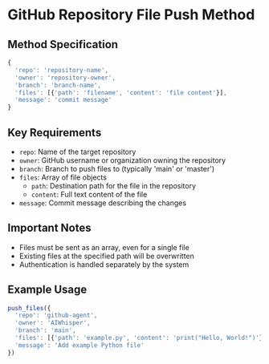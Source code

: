 # GitHub Repository File Push Method

## Method Specification

```javascript
{
  'repo': 'repository-name',
  'owner': 'repository-owner',
  'branch': 'branch-name',
  'files': [{'path': 'filename', 'content': 'file content'}],
  'message': 'commit message'
}
```

## Key Requirements
- `repo`: Name of the target repository
- `owner`: GitHub username or organization owning the repository
- `branch`: Branch to push files to (typically 'main' or 'master')
- `files`: Array of file objects
  - `path`: Destination path for the file in the repository
  - `content`: Full text content of the file
- `message`: Commit message describing the changes

## Important Notes
- Files must be sent as an array, even for a single file
- Existing files at the specified path will be overwritten
- Authentication is handled separately by the system

## Example Usage
```javascript
push_files({
  'repo': 'github-agent',
  'owner': 'AIWhisper', 
  'branch': 'main',
  'files': [{'path': 'example.py', 'content': 'print("Hello, World!")'}],
  'message': 'Add example Python file'
})
```